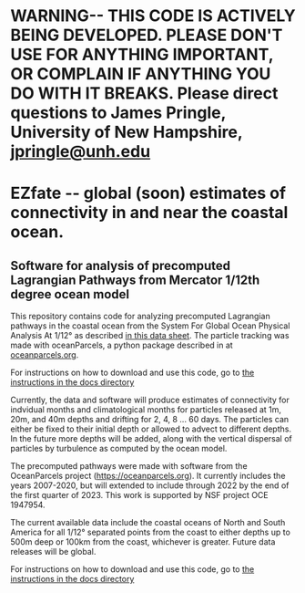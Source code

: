 # WARNING-- THIS CODE IS ACTIVELY BEING DEVELOPED. PLEASE DON'T USE FOR ANYTHING IMPORTANT, OR COMPLAIN IF ANYTHING YOU DO WITH IT BREAKS. Please direct questions to James Pringle, University of New Hampshire, jpringle@unh.edu


# EZfate -- global (soon) estimates of connectivity in and near the coastal ocean. 

## Software for analysis of precomputed Lagrangian Pathways from Mercator 1/12th degree ocean model

This repository contains code for analyzing precomputed Lagrangian pathways in the coastal ocean from the System For Global Ocean Physical Analysis At 1/12° as described [in this data sheet](https://www.mercator-ocean.eu/wp-content/uploads/2017/02/SYSTEM-sheet-_PSY4V3R1_2017.pdf). The particle tracking was made with oceanParcels, a python package described in at [oceanparcels.org](https://oceanparcels.org/).

For instructions on how to download and use this code, go to [the instructions in the docs directory](https://jamiepringle.github.io/EZfate/)

Currently, the data and software will produce estimates of connectivity for indvidual months and climatological months for particles released at 1m, 20m, and 40m depths and drifting for 2, 4, 8 ... 60 days. The particles can either be fixed to their initial depth or allowed to advect to different depths. In the future more depths will be added, along with the vertical dispersal of particles by turbulence as computed by the ocean model. 

The precomputed pathways were made with software from the OceanParcels project (https://oceanparcels.org).  It currently includes the years 2007-2020, but will extended to include through 2022 by the end of the first quarter of 2023.  This work is supported by NSF project OCE 1947954.  

The current available data include the coastal oceans of North and South America for all 1/12° separated points from the coast to either depths up to 500m deep or 100km from the coast, whichever is greater. Future data releases will be global. 

For instructions on how to download and use this code, go to [the instructions in the docs directory](https://jamiepringle.github.io/EZfate/)
